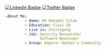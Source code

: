 [![Linkedin Badge](https://img.shields.io/badge/-rahadinfosec-blue?style=social&logo=Linkedin&logoColor=blue&link=https://www.linkedin.com/in/rahad-infosec/)](https://www.linkedin.com/in/rahad-infosec/) [![Twitter Badge](http://img.shields.io/badge/-@rahadinfosec-1ca0f1?style=social&logo=twitter&logoColor=blue&link=https://twitter.com/rahadinfosec)](https://twitter.com/rahadinfosec)
```yaml
-About Me:
         - Name: Md Rahadul Islam
         - Education: Class 10
         - Live in: Chittagong
         - Job: Security Researcher
                Software Developer
         - Group: Emperor Hacker's Community

```

